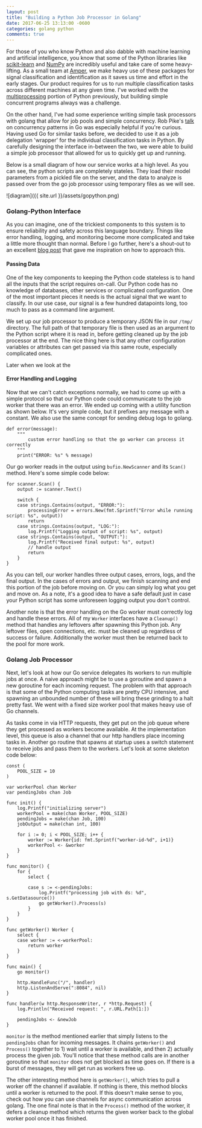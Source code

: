 ```yaml
---
layout: post
title: "Building a Python Job Processor in Golang"
date: 2017-06-25 13:13:00 -0600
categories: golang python
comments: true
---
```


For those of you who know Python and also dabble with machine learning and
artificial intelligence, you know that some of the Python libraries like
[scikit-learn][scikit] and [NumPy][numpy] are incredibly useful and take care
of some heavy-lifting. As a small team at [Amper][amper], we make heavy use of
these packages for signal classification and identification as it saves us time
and effort in the early stages. Our product requires for us to run multiple
classification tasks across different machines at any given time. I've worked
with the [multiprocessing][multi] portion of Python previously, but building
simple concurrent programs always was a challenge.

On the other hand, I've had some experience writing simple task processors with
golang that allow for job pools and simple concurrency. Rob Pike's [talk][talk]
on concurrency patterns in Go was especially helpful if you're curious. Having
used Go for similar tasks before, we decided to use it as a job delegation
'wrapper' for the individual classification tasks in Python. By carefully
designing the interface in-between the two, we were able to build a simple job
processor that allowed for us to quickly get up and running.

Below is a small diagram of how our service works at a high level. As you can
see, the python scripts are completely stateles. They load their model
parameters from a pickled file on the server, and the data to analyze is passed
over from the go job processor using temporary files as we will see.

![diagram]({{ site.url }}/assets/gopython.png)

### Golang-Python Interface

As you can imagine, one of the trickiest components to this system is to ensure
reliability and safety across this language boundary. Things like error
handling, logging, and monitoring become more complicated and take a little
more thought than normal. Before I go further, here's a shout-out to an
excellent [blog post][shelledout] that gave me inspiration on how to approach
this.

#### Passing Data

One of the key components to keeping the Python code stateless is to hand all
the inputs that the script requires on-call. Our Python code has no knowledge
of databases, other services or complicated configuration. One of the most
important pieces it needs is the actual signal that we want to classify. In our
use case, our signal is a few hundred datapoints long, too much to pass as
a command line argument.

We set up our job processor to produce a temporary JSON file in our `/tmp/`
directory. The full path of that temporary file is then used as an argument to
the Python script where it is read in, before getting cleaned up by the job
processor at the end. The nice thing here is that any other configuration
variables or attributes can get passed via this same route, especially
complicated ones.

Later when we look at the 

#### Error Handling and Logging

Now that we can't catch exceptions normally, we had to come up with a simple
protocol so that our Python code could communicate to the job worker that there
was an error. We ended up coming with a utility function as shown below. It's
very simple code, but it prefixes any message with a constant. We also use the
same concept for sending debug logs to golang.

```
def error(message):
    """
        custom error handling so that the go worker can process it correctly
    """
    print("ERROR: %s" % message)
```

Our go worker reads in the output using `bufio.NewScanner` and its `Scan()`
method. Here's some simple code below:

```
for scanner.Scan() {
    output := scanner.Text()

    switch {
    case strings.Contains(output, "ERROR:"):
        processingError = errors.New(fmt.Sprintf("Error while running script: %s", output))
        return
    case strings.Contains(output, "LOG:"):
        log.Printf("Logging output of script: %s", output)
    case strings.Contains(output, "OUTPUT:"):
        log.Printf("Received final output: %s", output)
        // handle output
        return
    }
}
```

As you can tell, our worker handles three output cases, errors, logs, and the
final output. In the cases of errors and output, we finish scanning and end
this portion of the job before moving on. Or you can simply log what you get
and move on. As a note, it's a good idea to have a safe default just in case
your Python script has some unforeseen logging output you don't control.

Another note is that the error handling on the Go worker must correctly log and
handle these errors. All of my `Worker` interfaces have a `Cleanup()` method
that handles any leftovers after spawning this Python job. Any leftover files,
open connections, etc. must be cleaned up regardless of success or failure.
Additionally the worker must then be returned back to the pool for more work.


### Golang Job Processor

Next, let's look at how our Go service delegates its workers to run multiple
jobs at once. A naive approach might be to use a goroutine and spawn a new
goroutine for each incoming request. The problem with that approach is that
some of the Python computing tasks are pretty CPU intensive, and spawning an
unbounded number of these will bring these grinding to a halt pretty fast. We
went with a fixed size worker pool that makes heavy use of Go channels.

As tasks come in via HTTP requests, they get put on the job queue where they
get processed as workers become available. At the implementation level, this
queue is also a channel that our http handlers place incoming tasks in. Another
go routine that spawns at startup uses a switch statement to receive jobs and
pass them to the workers. Let's look at some skeleton code below:

```
const (
    POOL_SIZE = 10
)

var workerPool chan Worker
var pendingJobs chan Job

func init() {
    log.Printf("initializing server")
    workerPool = make(chan Worker, POOL_SIZE)
    pendingJobs = make(chan Job, 100)
    jobOutput = make(chan int, 100)

    for i := 0; i < POOL_SIZE; i++ {
        worker := Worker{id: fmt.Sprintf("worker-id-%d", i+1)}
        workerPool <- &worker
    }
}

func monitor() {
    for {
        select {

        case s := <-pendingJobs:
            log.Printf("processing job with ds: %d", s.GetDatasource())
            go getWorker().Process(s)
        }
    }
}

func getWorker() Worker {
    select {
    case worker := <-workerPool:
        return worker
    }
}

func main() {
    go monitor()

    http.HandleFunc("/", handler)
    http.ListenAndServe(":8084", nil)
}

func handler(w http.ResponseWriter, r *http.Request) {
    log.Println("Received request: ", r.URL.Path[1:])

    pendingJobs <- &newJob
}
```

`monitor` is the method mentioned earlier that simply listens to the
`pendingJobs` chan for incoming messages. It chains `getWorker()` and
`Process()` together to 1) wait until a worker is available, and then 2)
actually process the given job. You'll notice that these method calls are in
another goroutine so that `monitor` does not get blocked as time goes on. If
there is a burst of messages, they will get run as workers free up.

The other interesting method here is `getWorker()`, which tries to pull
a worker off the channel if available. If nothing is there, this method blocks
until a worker is returned to the pool. If this doesn't make sense to you,
check out how you can use channels for async communication across golang. The
one final note is that in the `Process()` method of the worker, it defers
a cleanup method which returns the given worker back to the global worker pool
once it has finished.



[scikit]: http://scikit-learn.org/stable/
[numpy]: http://www.numpy.org/
[amper]: https://amper.xyz/
[multi]: https://docs.python.org/3.6/library/multiprocessing.html
[talk]: https://www.youtube.com/watch?v=f6kdp27TYZs
[shelledout]: https://nathanleclaire.com/blog/2014/12/29/shelled-out-commands-in-golang/
